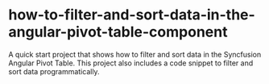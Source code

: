# how-to-filter-and-sort-data-in-the-angular-pivot-table-component
A quick start project that shows how to filter and sort data in the Syncfusion Angular Pivot Table. This project also includes a code snippet to filter and sort data programmatically.

